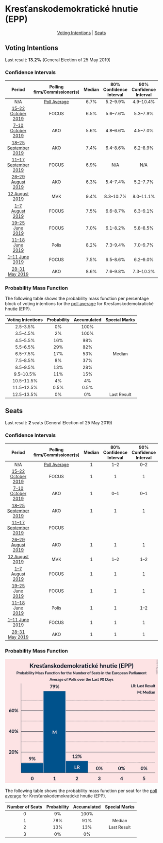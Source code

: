 # Kresťanskodemokratické hnutie (EPP)

<p align="center"><a href="#voting-intentions">Voting Intentions</a> | <a href="#seats">Seats</a></p>

## Voting Intentions

Last result: **13.2%** (General Election of 25 May 2019)

### Confidence Intervals

| Period     | Polling firm/Commissioner(s) | Median | 80% Confidence Interval | 90% Confidence Interval | 95% Confidence Interval | 99% Confidence Interval |
|:----------:|:----------------:|:-----------:|:-----------------------:|:-----------------------:|:-----------------------:|:-----------------------:|
| N/A | [Poll Average](average.html) | 6.7% | 5.2–9.9% | 4.9–10.4% | 4.7–10.8% | 4.2–11.6% |
| [15–22 October 2019](2019-10-22-FOCUS.html) | FOCUS | 6.5% | 5.6–7.6% | 5.3–7.9% | 5.1–8.2% | 4.7–8.7% |
| [7–10 October 2019](2019-10-10-AKO.html) | AKO | 5.6% | 4.8–6.6% | 4.5–7.0% | 4.3–7.2% | 4.0–7.7% |
| [18–25 September 2019](2019-09-25-AKO.html) | AKO | 7.4% | 6.4–8.6% | 6.2–8.9% | 5.9–9.2% | 5.5–9.8% |
| [11–17 September 2019](2019-09-17-FOCUS.html) | FOCUS | 6.9% | N/A | N/A | N/A | N/A |
| [26–29 August 2019](2019-08-29-AKO.html) | AKO | 6.3% | 5.4–7.4% | 5.2–7.7% | 5.0–8.0% | 4.6–8.6% |
| [12 August 2019](2019-08-12-MVK.html) | MVK | 9.4% | 8.3–10.7% | 8.0–11.1% | 7.7–11.4% | 7.2–12.0% |
| [1–7 August 2019](2019-08-07-FOCUS.html) | FOCUS | 7.5% | 6.6–8.7% | 6.3–9.1% | 6.1–9.3% | 5.6–9.9% |
| [19–25 June 2019](2019-06-25-FOCUS.html) | FOCUS | 7.0% | 6.1–8.2% | 5.8–8.5% | 5.6–8.8% | 5.2–9.4% |
| [11–18 June 2019](2019-06-18-Polis.html) | Polis | 8.2% | 7.3–9.4% | 7.0–9.7% | 6.8–10.0% | 6.4–10.5% |
| [1–11 June 2019](2019-06-11-FOCUS.html) | FOCUS | 7.5% | 6.5–8.6% | 6.2–9.0% | 6.0–9.3% | 5.6–9.8% |
| [28–31 May 2019](2019-05-31-AKO.html) | AKO | 8.6% | 7.6–9.8% | 7.3–10.2% | 7.0–10.5% | 6.5–11.1% |

### Probability Mass Function

The following table shows the probability mass function per percentage block of voting intentions for the [poll average](average.html) for Kresťanskodemokratické hnutie (EPP).

| Voting Intentions | Probability | Accumulated | Special Marks |
|:-----------------:|:-----------:|:-----------:|:-------------:|
| 2.5–3.5% | 0% | 100% |  |
| 3.5–4.5% | 2% | 100% |  |
| 4.5–5.5% | 16% | 98% |  |
| 5.5–6.5% | 29% | 82% |  |
| 6.5–7.5% | 17% | 53% | Median |
| 7.5–8.5% | 8% | 37% |  |
| 8.5–9.5% | 13% | 28% |  |
| 9.5–10.5% | 11% | 15% |  |
| 10.5–11.5% | 4% | 4% |  |
| 11.5–12.5% | 0.5% | 0.5% |  |
| 12.5–13.5% | 0% | 0% | Last Result |


## Seats

Last result: **2** seats (General Election of 25 May 2019)

### Confidence Intervals

| Period     | Polling firm/Commissioner(s) | Median | 80% Confidence Interval | 90% Confidence Interval | 95% Confidence Interval | 99% Confidence Interval |
|:----------:|:----------------:|:------:|:-----------------------:|:-----------------------:|:-----------------------:|:-----------------------:|
| N/A | [Poll Average](average.html) | 1 | 1–2 | 0–2 | 0–2 | 0–2 |
| [15–22 October 2019](2019-10-22-FOCUS.html) | FOCUS | 1 | 1 | 1 | 1 | 0–1 |
| [7–10 October 2019](2019-10-10-AKO.html) | AKO | 1 | 0–1 | 0–1 | 0–1 | 0–1 |
| [18–25 September 2019](2019-09-25-AKO.html) | AKO | 1 | 1 | 1 | 1 | 1 |
| [11–17 September 2019](2019-09-17-FOCUS.html) | FOCUS |  |  |  |  |  |
| [26–29 August 2019](2019-08-29-AKO.html) | AKO | 1 | 1 | 1 | 1 | 1 |
| [12 August 2019](2019-08-12-MVK.html) | MVK | 1 | 1–2 | 1–2 | 1–2 | 1–2 |
| [1–7 August 2019](2019-08-07-FOCUS.html) | FOCUS | 1 | 1 | 1 | 1 | 1–2 |
| [19–25 June 2019](2019-06-25-FOCUS.html) | FOCUS | 1 | 1 | 1 | 1 | 1 |
| [11–18 June 2019](2019-06-18-Polis.html) | Polis | 1 | 1 | 1–2 | 1–2 | 1–2 |
| [1–11 June 2019](2019-06-11-FOCUS.html) | FOCUS | 1 | 1 | 1 | 1 | 1 |
| [28–31 May 2019](2019-05-31-AKO.html) | AKO | 1 | 1 | 1 | 1 | 1–2 |

### Probability Mass Function

![Graph with seats probability mass function not yet produced](average-seats-pmf-kresťanskodemokratickéhnutieepp.png "Seats Probability Mass Function")

The following table shows the probability mass function per seat for the [poll average](average.html) for Kresťanskodemokratické hnutie (EPP).

| Number of Seats | Probability | Accumulated | Special Marks |
|:---------------:|:-----------:|:-----------:|:-------------:|
| 0 | 9% | 100% |  |
| 1 | 78% | 91% | Median |
| 2 | 13% | 13% | Last Result |
| 3 | 0% | 0% |  |


